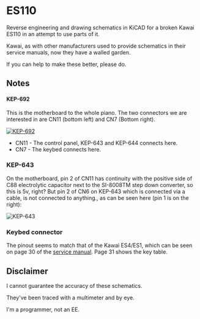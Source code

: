 # ES110

Reverse engineering and drawing schematics in KiCAD for a broken Kawai ES110 in an attempt to use parts of it.

Kawai, as with other manufacturers used to provide schematics in their service manuals, now they have a walled garden.

If you can help to make these better, please do.

## Notes

#### KEP-692

This is the motherboard to the whole piano. The two connectors we are interested in are CN11 (bottom left) and CN7 (Bottom right).

[![KEP-692](https://i.imgur.com/RsQSE3i.jpg)](https://imgur.com/RsQSE3i)

* CN11 - The control panel, KEP-643 and KEP-644 connects here.
* CN7  - The keybed connects here.

### KEP-643

On the motherboard, pin 2 of CN11 has continuity with the positive side of C88 electrolytic capacitor next to the SI-8008TM step down converter, so this is 5v, right? But pin 2 of CN6 on KEP-643 which is connected via a cable, is not connected to anything., as can be seen here (pin 1 is on the right):

![KEP-643](https://i.imgur.com/2M9kh3h.jpg)

### Keybed connector

The pinout seems to match that of the Kawai ES4/ES1, which can be seen on page 30 of the [service manual](https://www.manualslib.com/download/1249302/Kawai-Es4-Es1p.html). Page 31 shows the key table.

## Disclaimer

I cannot guarantee the accuracy of these schematics.

They've been traced with a multimeter and by eye.

I'm a programmer, not an EE.
